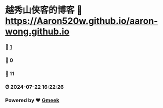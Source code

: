 # 越秀山侠客的博客 :link: https://Aaron520w.github.io/aaron-wong.github.io 
### :page_facing_up: [1](https://Aaron520w.github.io/aaron-wong.github.io/tag.html) 
### :speech_balloon: 0 
### :hibiscus: 11 
### :alarm_clock: 2024-07-22 16:22:26 
### Powered by :heart: [Gmeek](https://github.com/Meekdai/Gmeek)
